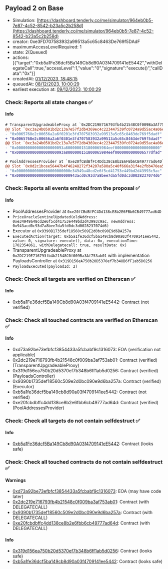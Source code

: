 ## Payload 2 on Base

- Simulation: [https://dashboard.tenderly.co/me/simulator/964eb0b5-7e87-4c52-8542-b23a5c2b258d](https://dashboard.tenderly.co/me/simulator/964eb0b5-7e87-4c52-8542-b23a5c2b258d)
- creator: 0xe3FD707583932a99513a5c65c8463De769f5DAdF
- maximumAccessLevelRequired: 1
- state: 2(Queued)
- actions: [{"target":"0xb5a1Fe36dcf5Ba149Cb8d90A03f4709141eE5442","withDelegateCall":true,"accessLevel":1,"value":"0","signature":"execute()","callData":"0x"}]
- createdAt: [01/12/2023, 18:48:15](https://basescan.org/tx/0x85e65220adc97446398a9734d177832c2718dc9cc010e3cd7f77638b330e16ca)
- queuedAt: [08/12/2023, 10:00:29](https://basescan.org/tx/0x11b126fa0c6a08d5b69902ad86798f304f30ded5df17135c3c60869d56d06dce)
- earliest execution at: [09/12/2023, 10:00:29](https://www.epochconverter.com/countdown?q=1702116029)

### Check: Reports all state changes :white_check_mark:

#### Info


```diff
# TransparentUpgradeableProxy at `0x2DC219E716793fb4b21548C0f009Ba3Af753ab01` with implementation PayloadsController at `0x319D156eA750b20D5370ef7b348B6fF1ab5D0256`
@@ Slot `0xc3a24b0501bd2c13a7e57f2db4369ec4c223447539fc0724a9d55ac4a06ebd4d` @@
- "0x0065768e2c00656a2a6f0201e3fd707583932a99513a5c65c8463de769f5dadf"
+ "0x0065768e2c00656a2a6f0301e3fd707583932a99513a5c65c8463de769f5dadf"
@@ Slot `0xc3a24b0501bd2c13a7e57f2db4369ec4c223447539fc0724a9d55ac4a06ebd4e` @@
- "0x000000000000000000093a8000000151800065984eef00000000000000000000"
+ "0x000000000000000000093a8000000151800065984eef0000000000006577dfad"
```

```diff
# PoolAddressesProvider at `0xe20fCBdBfFC4Dd138cE8b2E6FBb6CB49777ad64D`
@@ Slot `0x0d2c1bcee56447b4f46248272f34207a580a5c40f666a31f4e2fbb470ea53ab8` @@
- "0x000000000000000000000000e34949a48cd2e6f5cd41753e449bd2d43993c9ac"
+ "0x000000000000000000000000943acd0c93d7a8bee7da5fd0dc3d0028237074d6"
```


### Check: Reports all events emitted from the proposal :white_check_mark:

#### Info

- PoolAddressesProvider at `0xe20fCBdBfFC4Dd138cE8b2E6FBb6CB49777ad64D`
- `PriceOracleSentinelUpdated(oldAddress: 0xe34949a48cd2e6f5cd41753e449bd2d43993c9ac, newAddress: 0x943acd0c93d7a8bee7da5fd0dc3d0028237074d6)`
- Executor at `0x9390B1735def18560c509E2d0bc090E9d6BA257a`
- `ExecutedAction(target: 0xb5a1fe36dcf5ba149cb8d90a03f4709141ee5442, value: 0, signature: execute(), data: 0x, executionTime: 1702354861, withDelegatecall: true, resultData: 0x)`
- TransparentUpgradeableProxy at `0x2DC219E716793fb4b21548C0f009Ba3Af753ab01` with implementation PayloadsController at `0x319D156eA750b20D5370ef7b348B6fF1ab5D0256`
- `PayloadExecuted(payloadId: 2)`

### Check: Check all targets are verified on Etherscan :white_check_mark:

#### Info

- 0xb5a1Fe36dcf5Ba149Cb8d90A03f4709141eE5442: Contract (not verified)

### Check: Check all touched contracts are verified on Etherscan :white_check_mark:

#### Info

- 0xd73a92be73efbfcf3854433a5fcbabf9c1316073: EOA (verification not applicable)
- 0x2dc219e716793fb4b21548c0f009ba3af753ab01: Contract (verified) (TransparentUpgradeableProxy)
- 0x319d156ea750b20d5370ef7b348b6ff1ab5d0256: Contract (verified) (PayloadsController)
- 0x9390b1735def18560c509e2d0bc090e9d6ba257a: Contract (verified) (Executor)
- 0xb5a1fe36dcf5ba149cb8d90a03f4709141ee5442: Contract (not verified)
- 0xe20fcbdbffc4dd138ce8b2e6fbb6cb49777ad64d: Contract (verified) (PoolAddressesProvider)

### Check: Check all targets do not contain selfdestruct :white_check_mark:

#### Info

- [0xb5a1Fe36dcf5Ba149Cb8d90A03f4709141eE5442](https://basescan.org/address/0xb5a1Fe36dcf5Ba149Cb8d90A03f4709141eE5442): Contract (looks safe)

### Check: Check all touched contracts do not contain selfdestruct :white_check_mark:

#### Warnings

- [0xd73a92be73efbfcf3854433a5fcbabf9c1316073](https://basescan.org/address/0xd73a92be73efbfcf3854433a5fcbabf9c1316073): EOA (may have code later)
- [0x2dc219e716793fb4b21548c0f009ba3af753ab01](https://basescan.org/address/0x2dc219e716793fb4b21548c0f009ba3af753ab01): Contract (with DELEGATECALL)
- [0x9390b1735def18560c509e2d0bc090e9d6ba257a](https://basescan.org/address/0x9390b1735def18560c509e2d0bc090e9d6ba257a): Contract (with DELEGATECALL)
- [0xe20fcbdbffc4dd138ce8b2e6fbb6cb49777ad64d](https://basescan.org/address/0xe20fcbdbffc4dd138ce8b2e6fbb6cb49777ad64d): Contract (with DELEGATECALL)

#### Info

- [0x319d156ea750b20d5370ef7b348b6ff1ab5d0256](https://basescan.org/address/0x319d156ea750b20d5370ef7b348b6ff1ab5d0256): Contract (looks safe)
- [0xb5a1fe36dcf5ba149cb8d90a03f4709141ee5442](https://basescan.org/address/0xb5a1fe36dcf5ba149cb8d90a03f4709141ee5442): Contract (looks safe)

